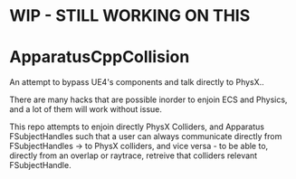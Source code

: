 # WIP - STILL WORKING ON THIS 


# ApparatusCppCollision
An attempt to bypass UE4's components and talk directly to PhysX..

There are many hacks that are possible inorder to enjoin ECS and Physics, and a lot of them will work without issue.

This repo attempts to enjoin directly PhysX Colliders, and Apparatus FSubjectHandles such that a user can always communicate directly from FSubjectHandles -> to PhysX colliders, and vice versa - to be able to, directly from an overlap or raytrace, retreive that colliders relevant FSubjectHandle.
